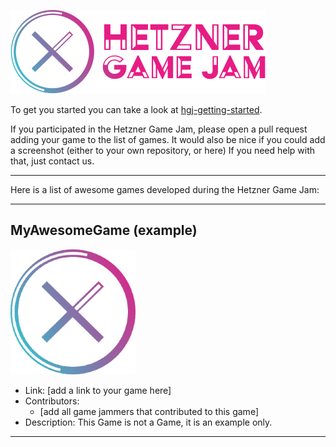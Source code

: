 ![Hetzner Game Jam](images/hetzner_game_jam_logo.svg "Hetzner Game Jam")

To get you started you can take a look at [hgj-getting-started](https://github.com/hetzneronline/hgj-getting-started.git).

If you participated in the Hetzner Game Jam, please open a pull request adding your game to the list of games.
It would also be nice if you could add a screenshot (either to your own repository, or here)
If you need help with that, just contact us.

---

Here is a list of awesome games developed during the Hetzner Game Jam:

[comment]: <> (add your game here, you can find an example at the end of this file)

---

MyAwesomeGame (example)
-----------------------

<img src="images/hetzner_game_jam_logo_small.png" height="200">

- Link: [add a link to your game here]
- Contributors:
  - [add all game jammers that contributed to this game]
- Description: This Game is not a Game, it is an example only.

---
